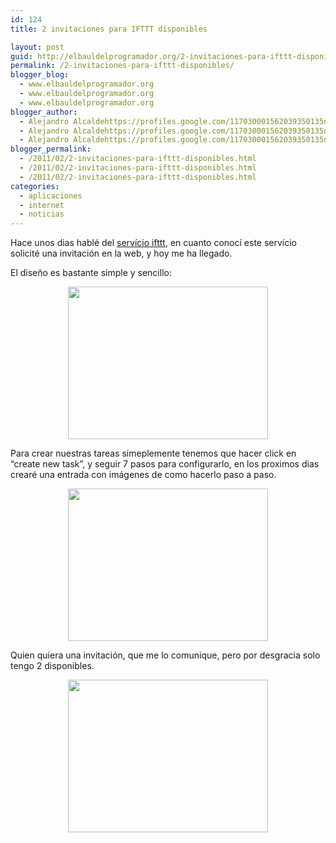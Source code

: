 ```yaml
---
id: 124
title: 2 invitaciones para IFTTT disponibles

layout: post
guid: http://elbauldelprogramador.org/2-invitaciones-para-ifttt-disponibles/
permalink: /2-invitaciones-para-ifttt-disponibles/
blogger_blog:
  - www.elbauldelprogramador.org
  - www.elbauldelprogramador.org
  - www.elbauldelprogramador.org
blogger_author:
  - Alejandro Alcaldehttps://profiles.google.com/117030001562039350135noreply@blogger.com
  - Alejandro Alcaldehttps://profiles.google.com/117030001562039350135noreply@blogger.com
  - Alejandro Alcaldehttps://profiles.google.com/117030001562039350135noreply@blogger.com
blogger_permalink:
  - /2011/02/2-invitaciones-para-ifttt-disponibles.html
  - /2011/02/2-invitaciones-para-ifttt-disponibles.html
  - /2011/02/2-invitaciones-para-ifttt-disponibles.html
categories:
  - aplicaciones
  - internet
  - noticias
---
```

Hace unos dias hablé del [servício ifttt][1], en cuanto conocí este servício solicité una invitación en la web, y hoy me ha llegado.

El diseño es bastante simple y sencillo:

<div class="separator" style="clear: both; text-align: center;">
  <a href="http://1.bp.blogspot.com/_IlK2pNFFgGM/TUiMm8LHzLI/AAAAAAAAAUA/lKO4Gdal7XY/s1600/Screenshot-ifttt%2B-%2Balgui91%2B-%2BChromium.png" imageanchor="1" style="margin-left:1em; margin-right:1em"><img border="0" height="244" width="320" src="http://1.bp.blogspot.com/_IlK2pNFFgGM/TUiMm8LHzLI/AAAAAAAAAUA/lKO4Gdal7XY/s320/Screenshot-ifttt%2B-%2Balgui91%2B-%2BChromium.png" /></a>
</div>

  
<!--more-->

Para crear nuestras tareas simeplemente tenemos que hacer click en &#8220;create new task&#8221;, y seguir 7 pasos para configurarlo, en los proximos dias crearé una entrada con imágenes de como hacerlo paso a paso.

<div class="separator" style="clear: both; text-align: center;">
  <a href="http://3.bp.blogspot.com/_IlK2pNFFgGM/TUiNSaTb7cI/AAAAAAAAAUI/6L9F04NsKQ0/s1600/Screenshot-ifttt%2B-%2BCreate%2Btask%2B-%2BChromium.png" imageanchor="1" style="margin-left:1em; margin-right:1em"><img border="0" height="244" width="320" src="http://3.bp.blogspot.com/_IlK2pNFFgGM/TUiNSaTb7cI/AAAAAAAAAUI/6L9F04NsKQ0/s320/Screenshot-ifttt%2B-%2BCreate%2Btask%2B-%2BChromium.png" /></a>
</div>



Quien quiera una invitación, que me lo comunique, pero por desgracia solo tengo 2 disponibles.

<div class="separator" style="clear: both; text-align: center;">
  <a href="http://2.bp.blogspot.com/_IlK2pNFFgGM/TUiN8l95XOI/AAAAAAAAAUQ/sCdZwDJ8lqY/s1600/Screenshot-ifttt%2B-%2BInvites%2B-%2BChromium.png" imageanchor="1" style="margin-left:1em; margin-right:1em"><img border="0" height="244" width="320" src="http://2.bp.blogspot.com/_IlK2pNFFgGM/TUiN8l95XOI/AAAAAAAAAUQ/sCdZwDJ8lqY/s320/Screenshot-ifttt%2B-%2BInvites%2B-%2BChromium.png" /></a>
</div>



 [1]: http://elbauldelprogramador.com/ifttt-disparar-tareas-mediante-eventos/